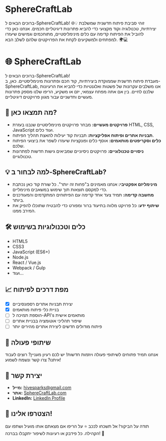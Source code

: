 # SphereCraftLab
ברוכים הבאים ל-SphereCraftLab! 🌐💡 זוהי סביבת פיתוח חדשנית שמשלבת יצירתיות, טכנולוגיה וקוד מקצועי כדי להביא פתרונות דיגיטליים חכמים. אנחנו כאן כדי להוביל את הפיתוח קדימה עם כלים מינימליסטיים, מתוחכמים וגמישים שיעזרו למפתחים ולמשקיעים לקחת את הפרויקטים שלהם לשלב הבא. 🌍💻

# 🌐 SphereCraftLab

ברוכים הבאים ל-SphereCraftLab!  
מעבדת פיתוח חדשנית שממוקדת ביצירתיות, קוד חכם ופתרונות מינימליסטיים. כאן, ב-SphereCraftLab, אנו משלבים עקרונות של פשטות ואלגנטיות כדי להביא את הרעיונות שלכם לחיים. בין אם אתה מפתח עצמאי, יזם או משקיע, הריפו שלנו מספק פתרונות מעשיים וחדשניים עבור מגוון פרויקטים דיגיטליים.

## 🚀 מה תמצאו כאן?
- **פרויקטים מעשיים:** מבחר פרויקטים מינימליסטיים שנבנו בעזרת HTML, CSS, JavaScript ועוד כלים.
- **תבניות אתרים ופיתוח אפליקציות:** תבניות קוד יעילות להאצת תהליך הפיתוח.
- **כלים וסקריפטים מותאמים:** אוסף כלים ופונקציות שיעזרו לשפר את ביצועי הפיתוח שלכם.
- **ניסויים טכנולוגיים:** פרויקטים ניסיוניים שמביאים גישות חדשות לפתרונות טכנולוגיים.

## 💡 למה לבחור ב-SphereCraftLab?
- **מינימליזם אפקטיבי:** אנחנו מאמינים ב"פחות זה יותר". כל שורת קוד כאן נכתבת כדי למקסם תוצאות תוך שימוש במשאבים מינימליים.
- **מחשבה קדימה:** תמיד צעד אחד קדימה עם הפיתוחים המתקדמים והמעודכנים ביותר.
- **שיתוף ידע:** כל פרויקט מלווה בתיעוד ברור ומפורט כדי להבטיח שתוכלו להפיק את המירב ממנו.
  
## 🛠️ כלים וטכנולוגיות בשימוש
- HTML5
- CSS3
- JavaScript (ES6+)
- Node.js
- React / Vue.js
- Webpack / Gulp
- ועוד...

## 📈 מפת דרכים לפיתוח
- [x] יצירת תבניות אתרים רספונסיביים
- [x] בניית כלי פיתוח מותאמים
- [ ] הוספת תמיכה ל-API's מותאמים אישית
- [ ] שיפור תהליכי אוטומציה בבניית אתרים
- [ ] פיתוח מודולים חדשים ליצירת אתרים מהירים יותר

## 🤝 שיתופי פעולה
אנחנו תמיד פתוחים לשיתופי פעולה ויוזמות חדשות! יש לכם רעיון מעניין? רוצים לעבוד איתנו? צרו קשר ונשמח לשמוע!

## 📧 יצירת קשר
- **מייל:** hivesparks@gmail.com
- **אתר:** [SphereCraftLab.com](https://AnLoMinus.GitHub.io/SphereCraftLab)
- **LinkedIn:** [LinkedIn Profile](https://www.linkedin.com/in/anlominus/)

## 💬 הצטרפו אלינו!
תודה על הביקור! אל תשכחו לככב ⭐ על הריפו אם מצאתם אותו מועיל ושתפו עם הקהילה. כל פידבק או רעיונות לשיפור יתקבלו בברכה! 👏

